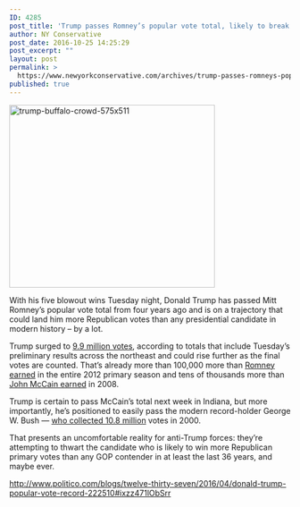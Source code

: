 ```yaml
---
ID: 4285
post_title: 'Trump passes Romney’s popular vote total, likely to break GOP record  #TeamTrump #Trump2016'
author: NY Conservative
post_date: 2016-10-25 14:25:29
post_excerpt: ""
layout: post
permalink: >
  https://www.newyorkconservative.com/archives/trump-passes-romneys-popular-vote-total-likely-to-break-gop-record-teamtrump-trump2016/
published: true
---
```

<a href="https://s3.amazonaws.com/newyorkconservative/wp-content/uploads/2016/04/21111946/trump-buffalo-crowd-575x511.jpg" rel="attachment wp-att-3776"><img class="alignnone  wp-image-3776" src="https://s3.amazonaws.com/newyorkconservative/wp-content/uploads/2016/04/21111946/trump-buffalo-crowd-575x511.jpg" alt="trump-buffalo-crowd-575x511" width="368" height="327" /></a>

With his five blowout wins Tuesday night, Donald Trump has passed Mitt Romney’s popular vote total from four years ago and is on a trajectory that could land him more Republican votes than any presidential candidate in modern history – by a lot.

Trump surged to <a href="http://www.realclearpolitics.com/epolls/2016/president/republican_vote_count.html" target="_blank">9.9 million votes</a>, according to totals that include Tuesday’s preliminary results across the northeast and could rise further as the final votes are counted. That’s already more than 100,000 more than <a href="http://www.realclearpolitics.com/epolls/2012/president/republican_vote_count.html" target="_blank">Romney earned</a> in the entire 2012 primary season and tens of thousands more than <a href="http://www.realclearpolitics.com/epolls/2008/president/republican_vote_count.html" target="_blank">John McCain earned</a> in 2008.

Trump is certain to pass McCain’s total next week in Indiana, but more importantly, he’s positioned to easily pass the modern record-holder George W. Bush — <a href="http://www.fec.gov/pubrec/fe2000/2000presprim.htm" target="_blank">who collected 10.8 million</a> votes in 2000.

That presents an uncomfortable reality for anti-Trump forces: they’re attempting to thwart the candidate who is likely to win more Republican primary votes than any GOP contender in at least the last 36 years, and maybe ever.

<a href="http://www.politico.com/blogs/twelve-thirty-seven/2016/04/donald-trump-popular-vote-record-222510#ixzz471lObSrr">http://www.politico.com/blogs/twelve-thirty-seven/2016/04/donald-trump-popular-vote-record-222510#ixzz471lObSrr</a>